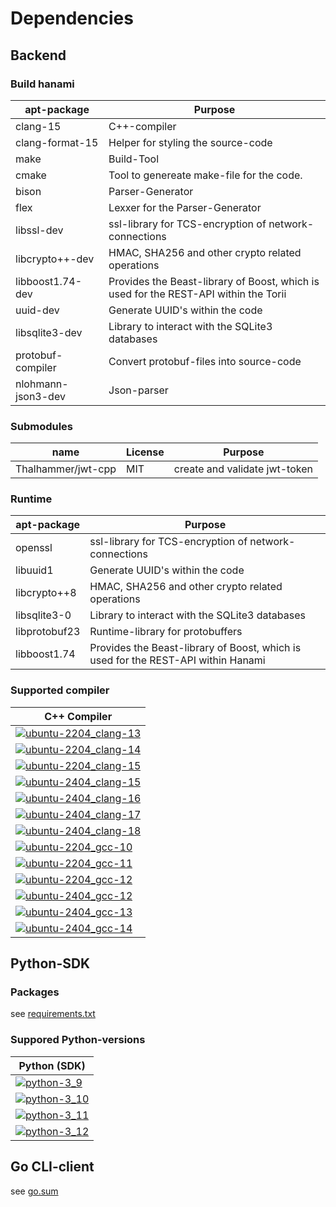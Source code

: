 # Dependencies

## Backend

### Build hanami

| apt-package        | Purpose                                                                              |
| ------------------ | ------------------------------------------------------------------------------------ |
| clang-15           | C++-compiler                                                                         |
| clang-format-15    | Helper for styling the source-code                                                   |
| make               | Build-Tool                                                                           |
| cmake              | Tool to genereate make-file for the code.                                            |
| bison              | Parser-Generator                                                                     |
| flex               | Lexxer for the Parser-Generator                                                      |
| libssl-dev         | ssl-library for TCS-encryption of network-connections                                |
| libcrypto++-dev    | HMAC, SHA256 and other crypto related operations                                     |
| libboost1.74-dev   | Provides the Beast-library of Boost, which is used for the REST-API within the Torii |
| uuid-dev           | Generate UUID's within the code                                                      |
| libsqlite3-dev     | Library to interact with the SQLite3 databases                                       |
| protobuf-compiler  | Convert protobuf-files into source-code                                              |
| nlohmann-json3-dev | Json-parser                                                                          |

### Submodules

| name               | License | Purpose                       |
| ------------------ | ------- | ----------------------------- |
| Thalhammer/jwt-cpp | MIT     | create and validate jwt-token |

### Runtime

| apt-package   | Purpose                                                                           |
| ------------- | --------------------------------------------------------------------------------- |
| openssl       | ssl-library for TCS-encryption of network-connections                             |
| libuuid1      | Generate UUID's within the code                                                   |
| libcrypto++8  | HMAC, SHA256 and other crypto related operations                                  |
| libsqlite3-0  | Library to interact with the SQLite3 databases                                    |
| libprotobuf23 | Runtime-library for protobuffers                                                  |
| libboost1.74  | Provides the Beast-library of Boost, which is used for the REST-API within Hanami |

### Supported compiler

| C++ Compiler                                                  |
| ------------------------------------------------------------- |
| [![ubuntu-2204_clang-13][img_ubuntu-2204_clang-13]][Workflow] |
| [![ubuntu-2204_clang-14][img_ubuntu-2204_clang-14]][Workflow] |
| [![ubuntu-2204_clang-15][img_ubuntu-2204_clang-15]][Workflow] |
| [![ubuntu-2404_clang-15][img_ubuntu-2404_clang-15]][Workflow] |
| [![ubuntu-2404_clang-16][img_ubuntu-2404_clang-16]][Workflow] |
| [![ubuntu-2404_clang-17][img_ubuntu-2404_clang-17]][Workflow] |
| [![ubuntu-2404_clang-18][img_ubuntu-2404_clang-18]][Workflow] |
| [![ubuntu-2204_gcc-10][img_ubuntu-2204_gcc-10]][Workflow]     |
| [![ubuntu-2204_gcc-11][img_ubuntu-2204_gcc-11]][Workflow]     |
| [![ubuntu-2204_gcc-12][img_ubuntu-2204_gcc-12]][Workflow]     |
| [![ubuntu-2404_gcc-12][img_ubuntu-2404_gcc-12]][Workflow]     |
| [![ubuntu-2404_gcc-13][img_ubuntu-2404_gcc-13]][Workflow]     |
| [![ubuntu-2404_gcc-14][img_ubuntu-2404_gcc-14]][Workflow]     |

## Python-SDK

### Packages

see
[requirements.txt](https://github.com/kitsudaiki/Hanami/blob/develop/src/sdk/python/hanami_sdk/requirements.txt)

### Suppored Python-versions

| Python (SDK)                                |
| ------------------------------------------- |
| [![python-3_9][img_python-3_9]][Workflow]   |
| [![python-3_10][img_python-3_10]][Workflow] |
| [![python-3_11][img_python-3_11]][Workflow] |
| [![python-3_12][img_python-3_12]][Workflow] |

## Go CLI-client

see [go.sum](https://github.com/kitsudaiki/Hanami/blob/develop/src/cli/hanamictl/go.sum)

[img_ubuntu-2204_clang-13]:
    https://img.shields.io/endpoint?url=https://raw.githubusercontent.com/kitsudaiki/Hanami-badges/develop/compiler_version/ubuntu-2204_clang-13/shields.json&style=flat-square
[img_ubuntu-2204_clang-14]:
    https://img.shields.io/endpoint?url=https://raw.githubusercontent.com/kitsudaiki/Hanami-badges/develop/compiler_version/ubuntu-2204_clang-14/shields.json&style=flat-square
[img_ubuntu-2204_clang-15]:
    https://img.shields.io/endpoint?url=https://raw.githubusercontent.com/kitsudaiki/Hanami-badges/develop/compiler_version/ubuntu-2204_clang-15/shields.json&style=flat-square
[img_ubuntu-2404_clang-15]:
    https://img.shields.io/endpoint?url=https://raw.githubusercontent.com/kitsudaiki/Hanami-badges/develop/compiler_version/ubuntu-2404_clang-15/shields.json&style=flat-square
[img_ubuntu-2404_clang-16]:
    https://img.shields.io/endpoint?url=https://raw.githubusercontent.com/kitsudaiki/Hanami-badges/develop/compiler_version/ubuntu-2404_clang-16/shields.json&style=flat-square
[img_ubuntu-2404_clang-17]:
    https://img.shields.io/endpoint?url=https://raw.githubusercontent.com/kitsudaiki/Hanami-badges/develop/compiler_version/ubuntu-2404_clang-17/shields.json&style=flat-square
[img_ubuntu-2404_clang-18]:
    https://img.shields.io/endpoint?url=https://raw.githubusercontent.com/kitsudaiki/Hanami-badges/develop/compiler_version/ubuntu-2404_clang-18/shields.json&style=flat-square
[img_ubuntu-2204_gcc-10]:
    https://img.shields.io/endpoint?url=https://raw.githubusercontent.com/kitsudaiki/Hanami-badges/develop/compiler_version/ubuntu-2204_gcc-10/shields.json&style=flat-square
[img_ubuntu-2204_gcc-11]:
    https://img.shields.io/endpoint?url=https://raw.githubusercontent.com/kitsudaiki/Hanami-badges/develop/compiler_version/ubuntu-2204_gcc-11/shields.json&style=flat-square
[img_ubuntu-2204_gcc-12]:
    https://img.shields.io/endpoint?url=https://raw.githubusercontent.com/kitsudaiki/Hanami-badges/develop/compiler_version/ubuntu-2204_gcc-12/shields.json&style=flat-square
[img_ubuntu-2404_gcc-12]:
    https://img.shields.io/endpoint?url=https://raw.githubusercontent.com/kitsudaiki/Hanami-badges/develop/compiler_version/ubuntu-2404_gcc-12/shields.json&style=flat-square
[img_ubuntu-2404_gcc-13]:
    https://img.shields.io/endpoint?url=https://raw.githubusercontent.com/kitsudaiki/Hanami-badges/develop/compiler_version/ubuntu-2404_gcc-13/shields.json&style=flat-square
[img_ubuntu-2404_gcc-14]:
    https://img.shields.io/endpoint?url=https://raw.githubusercontent.com/kitsudaiki/Hanami-badges/develop/compiler_version/ubuntu-2404_gcc-14/shields.json&style=flat-square
[img_python-3_9]:
    https://img.shields.io/endpoint?url=https://raw.githubusercontent.com/kitsudaiki/Hanami-badges/develop/python_version/python-3_9/shields.json&style=flat-square
[img_python-3_10]:
    https://img.shields.io/endpoint?url=https://raw.githubusercontent.com/kitsudaiki/Hanami-badges/develop/python_version/python-3_10/shields.json&style=flat-square
[img_python-3_11]:
    https://img.shields.io/endpoint?url=https://raw.githubusercontent.com/kitsudaiki/Hanami-badges/develop/python_version/python-3_11/shields.json&style=flat-square
[img_python-3_12]:
    https://img.shields.io/endpoint?url=https://raw.githubusercontent.com/kitsudaiki/Hanami-badges/develop/python_version/python-3_12/shields.json&style=flat-square
[Workflow]: https://github.com/kitsudaiki/Hanami/actions/workflows/build_test.yml
